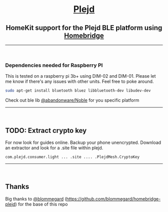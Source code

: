 
<SPAN ALIGN="CENTER" STYLE="text-align:center">
<DIV ALIGN="CENTER" STYLE="text-align:center">

# [Plejd](https://www.plejd.com)

## HomeKit support for the Plejd BLE platform using [Homebridge](https://homebridge.io)
</DIV>
</SPAN>


---
<br />

### Dependencies needed for Raspberry PI
This is tested on a raspberry pi 3b+ using DIM-02 and DIM-01. Please let me know if there's any issues with other units. Feel free to poke around.

```bash
sudo apt-get install bluetooth bluez libbluetooth-dev libudev-dev
```

Check out ble lib [@abandonware/Noble](https://github.com/abandonware/noble) for you specific platform

----
<br/>

## TODO: Extract crypto key

For now look for guides online. Backup your phone unencrypted. Download an extractor and look for a .site file within plejd. 

```com.plejd.consumer.light ... .site .... .PlejdMesh.CryptoKey ```

----
<br />

## Thanks

Big thanks to [@blommegard](https://github.com/blommegard) (https://github.com/blommegard/homebridge-plejd) for the base of this repo
